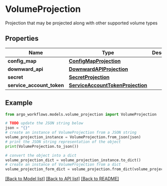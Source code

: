 # VolumeProjection

Projection that may be projected along with other supported volume types

## Properties

Name | Type | Description | Notes
------------ | ------------- | ------------- | -------------
**config_map** | [**ConfigMapProjection**](ConfigMapProjection.md) |  | [optional] 
**downward_api** | [**DownwardAPIProjection**](DownwardAPIProjection.md) |  | [optional] 
**secret** | [**SecretProjection**](SecretProjection.md) |  | [optional] 
**service_account_token** | [**ServiceAccountTokenProjection**](ServiceAccountTokenProjection.md) |  | [optional] 

## Example

```python
from argo_workflows.models.volume_projection import VolumeProjection

# TODO update the JSON string below
json = "{}"
# create an instance of VolumeProjection from a JSON string
volume_projection_instance = VolumeProjection.from_json(json)
# print the JSON string representation of the object
print(VolumeProjection.to_json())

# convert the object into a dict
volume_projection_dict = volume_projection_instance.to_dict()
# create an instance of VolumeProjection from a dict
volume_projection_form_dict = volume_projection.from_dict(volume_projection_dict)
```
[[Back to Model list]](../README.md#documentation-for-models) [[Back to API list]](../README.md#documentation-for-api-endpoints) [[Back to README]](../README.md)


